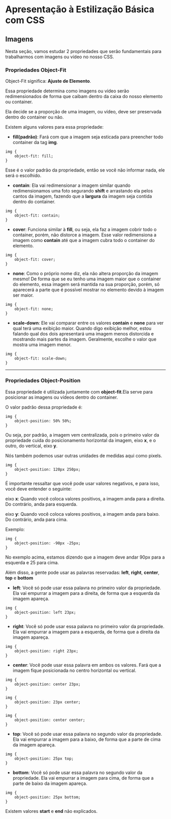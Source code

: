 # Apresentação à Estilização Básica com CSS

## Imagens

Nesta seção, vamos estudar 2 propriedades que serão fundamentais para trabalharmos com imagens ou vídeo no nosso CSS.

### Propriedades Object-Fit

Object-Fit significa: **Ajuste de Elemento**.

Essa propriedade determina como imagens ou vídeo serão redimensionados de forma que caibam dentro da caixa do nosso elemento ou container.

Ela decide se a proporção de uma imagem, ou vídeo, deve ser preservada dentro do container ou não. 

Existem alguns valores para essa propriedade:
   
   * **fill(padrão)**: Fará com que a imagem seja esticada para preencher todo container da tag **img**.
```
img {
    object-fit: fill;
}
```
   Esse é o valor padrão da propriedade, então se você não informar nada, ele será o escolhido.

   * **contain**: Ela vai redimensionar a imagem similar quando redimensionamos uma foto segurando **shift** e arrastando ela pelos cantos da imagem, fazendo que a **largura** da imagem seja contida dentro do container. 
```
img {
    object-fit: contain;
}
```
   * **cover**: Funciona similar à **fill**, ou seja, ela faz a imagem cobrir todo o container, porém, não distorce a imagem. Esse valor redimensiona a imagem como **contain** até que a imagem cubra todo o container do elemento.
```
img {
    object-fit: cover;
}
```

   * **none**: Como o próprio nome diz, ela não altera proporção da imagem mesmo! De forma que se eu tenho uma imagem maior que o container do elemento, essa imagem será mantida na sua proporção, porém, só aparecerá a parte que é possível mostrar no elemento devido à imagem ser maior. 
```
img {
    object-fit: none;
}
```

   * **scale-down**: Ele vai comparar entre os valores **contain** e **none** para ver qual terá uma exibição maior. Quando digo exibição melhor, estou falando qual dos dois apresentará uma imagem menos distorcida e mostrando mais partes da imagem. Geralmente, escolhe o valor que mostra uma imagem menor.
```
img {
    object-fit: scale-down;
}
```
***

### Propriedades Object-Position

Essa propriedade é utilizada juntamente com **object-fit**.Ela serve para posicionar as imagens ou vídeos dentro do container.

O valor padrão dessa propriedade é:
```
img {
    object-position: 50% 50%;
}
```

Ou seja, por padrão, a imagem vem centralizada, pois o primeiro valor da propriedade cuida do posicionamento horizontal da imagem, eixo **x**, e o outro, do vertical, eixo **y**.

Nós também podemos usar outras unidades de medidas aqui como pixels.

```
img {
    object-position: 120px 250px;
}
```
É importante ressaltar que você pode usar valores negativos, e para isso, você deve entender o seguinte:

eixo **x**: Quando você coloca valores positivos, a imagem anda para a direita. Do contrário, anda para esquerda.

eixo **y**: Quando você coloca valores positivos, a imagem anda para baixo. Do contrário, anda para cima.

Exemplo:

```
img {
    object-position: -90px -25px;
}
```
No exemplo acima, estamos dizendo que a imagem deve andar 90px para a esquerda e 25 para cima.

Além disso, a gente pode usar as palavras reservadas: **left**, **right**, **center**, **top** e **bottom**

* **left**: Você só pode usar essa palavra no primeiro valor da propriedade. Ela vai empurrar a imagem para a direita, de forma que a esquerda da imagem apareça.
```
img {
    object-position: left 23px;
}
```
* **right**: Você só pode usar essa palavra no primeiro valor da propriedade. Ela vai empurrar a imagem para a esquerda, de forma que a direita da imagem apareça.
```
img {
    object-position: right 23px;
}
```
* **center**: Você pode usar essa palavra em ambos os valores. Fará que a imagem fique posicionada no centro horizontal ou vertical.
```
img {
    object-position: center 23px;
}
```
```
img {
    object-position: 23px center;
}
```
```
img {
    object-position: center center;
}
```
* **top**: Você só pode usar essa palavra no segundo valor da propriedade. Ela vai empurrar a imagem para a baixo, de forma que a parte de cima da imagem apareça.
```
img {
    object-position: 25px top;
}
```
* **bottom**: Você só pode usar essa palavra no segundo valor da propriedade. Ela vai empurrar a imagem para cima, de forma que a parte de baixo da imagem apareça.
```
img {
    object-position: 25px bottom;
}
```

Existem valores **start** e **end** não explicados.